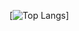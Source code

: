 [![Top Langs](https://github-readme-stats.vercel.app/api/top-langs/?username=nguyenaman23&layout=compact)]
